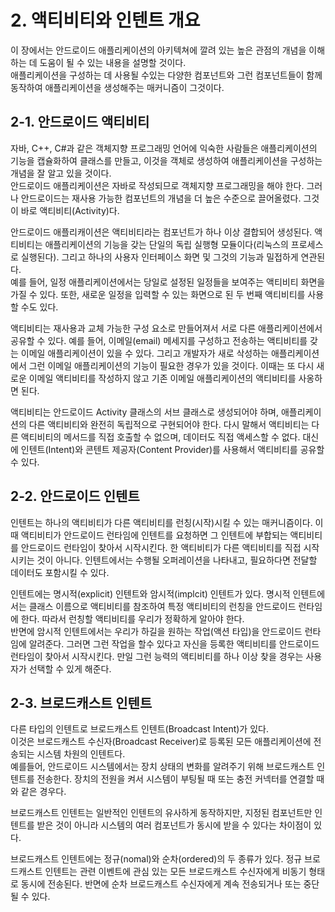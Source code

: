 # 2. 액티비티와 인텐트 개요

이 장에서는 안드로이드 애플리케이션의 아키텍쳐에 깔려 있는 높은 관점의 개념을 이해하는 데 도움이 될 수 있는 내용을 설명할 것이다.  
애플리케이션을 구성하는 데 사용될 수있는 다양한 컴포넌트와 그런 컴포넌트들이 함께 동작하여 애플리케이션을 생성해주는 매커니즘이 그것이다.

## 2-1. 안드로이드 액티비티

자바, C++, C#과 같은 객체지향 프로그래밍 언어에 익숙한 사람들은 애플리케이션의 기능을 캡슐화하여 클래스를 만들고, 이것을 객체로 생성하여 애플리케이션을 구성하는 개념을 잘 알고 있을 것이다.  
안드로이드 애플리케이션은 자바로 작성되므로 객체지향 프로그래밍을 해야 한다. 그러나 안드로이드는 재사용 가능한 컴포넌트의 개념을 더 높은 수준으로 끌어올렸다. 그것이 바로 액티비티(Activity)다.

안드로이드 애플리캐이션은 액티비티라는 컴포넌트가 하나 이상 결합되어 생성된다. 액티비티는 애플리케이션의 기능을 갖는 단일의 독립 실행형 모듈이다(리눅스의 프로세스로 실행된다). 그리고 하나의 사용자 인터페이스 화면 및 그것의 기능과 밀접하게 연관된다.  
예를 들어, 일정 애플리케이션에서는 당일로 설정된 일정들을 보여주는 액티비티 화면을 가질 수 있다. 또한, 새로운 일정을 입력할 수 있는 화면으로 된 두 번째 액티비티를 사용할 수도 있다.

액티비티는 재사용과 교체 가능한 구성 요소로 만들어져서 서로 다른 애플리케이션에서 공유할 수 있다. 예를 들어, 이메일(email) 메세지를 구성하고 전송하는 액티비티를 갖는 이메일 애플리케이션이 있을 수 있다. 그리고 개발자가 새로 삭성하는 애플리케이션에서 그런 이메일 애플리케이션의 기능이 필요한 경우가 있을 것이다. 이때는 또 다시 새로운 이메일 액티비티를 작성하지 않고 기존 이메일 애플리케이션의 액티비티를 사옹하면 된다.

액티비티는 안드로이드 Activity 클래스의 서브 클래스로 생성되어야 하며, 애플리케이션의 다른 액티비티와 완전히 독립적으로 구현되어야 한다. 다시 말해서 액티비티는 다른 액티비티의 메서드를 직접 호출할 수 없으며, 데이터도 직접 액세스할 수 없다. 대신에 인텐트(Intent)와 콘텐트 제공자(Content Provider)를 사용해서 액티비티를 공유할 수 있다.

## 2-2. 안드로이드 인텐트

인텐트는 하나의 액티비티가 다른 액티비티를 런칭(시작)시킬 수 있는 매커니즘이다. 이때 액티비티가 안드로이드 런타임에 인텐트를 요청하면 그 인텐트에 부합되는 액티비티를 안드로이드 런타임이 찾아서 시작시킨다. 한 액티비티가 다른 액티비티를 직접 시작시키는 것이 아니다. 인텐트에서는 수행될 오퍼레이션을 나타내고, 필요하다면 전달할 데이터도 포함시킬 수 있다.

인텐트에는 명시적(explicit) 인텐트와 암시적(implcit) 인텐트가 있다. 명시적 인텐트에서는 클래스 이름으로 액티비티를 참조하여 특정 액티비티의 런칭을 안드로이드 런타임에 한다. 따라서 런칭할 액티비티를 우리가 정확하게 알아야 한다.  
반면에 암시적 인텐트에서는 우리가 하길을 원하는 작업(액션 타입)을 안드로이드 런타임에 알려준다. 그러면 그런 작업을 할수 있다고 자신을 등록한 액티비티를 안드로이드 런타임이 찾아서 시작시킨다. 만일 그런 능력의 액티비티를 하나 이상 찾을 경우는 사용자가 선택할 수 있게 해준다.

## 2-3. 브로드캐스트 인텐트

다른 타입의 인텐트로 브로드캐스트 인텐트(Broadcast Intent)가 있다.  
이것은 브로드캐스트 수신자(Broadcast Receiver)로 등록된 모든 애플리케이션에 전송되는 시스템 차원의 인텐트다.  
예를들어, 안드로이드 시스템에서는 장치 상태의 변화를 알려주기 위해 브로드캐스트 인텐트를 전송한다. 장치의 전원을 켜서 시스템이 부팅될 때 또는 충전 커넥터를 연결할 때와 같은 경우다.

브로드캐스트 인텐트는 일반적인 인텐트의 유사하게 동작하지만, 지정된 컴포넌트만 인텐트를 받은 것이 아니라 시스템의 여러 컴포넌트가 동시에 받을 수 있다는 차이점이 있다.

브로드캐스트 인텐트에는 정규(nomal)와 순차(ordered)의 두 종류가 있다. 정규 브로드캐스트 인텐트는 관련 이벤트에 관심 있는 모든 브로드캐스트 수신자에게 비동기 형태로 동시에 전송된다. 반면에 순차 브로드캐스트 수신자에게 계속 전송되거나 또는 중단될 수 있다.
